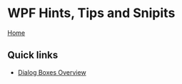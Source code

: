 # WPF Hints, Tips and Snipits

[Home](index.md)

## Quick links

- [Dialog Boxes Overview](https://msdn.microsoft.com/library/aa969773(v=vs.100).aspx)
